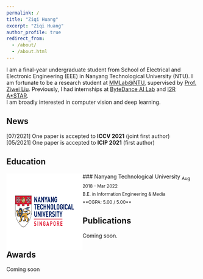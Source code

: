 ```yaml
---
permalink: /
title: "Ziqi Huang"
excerpt: "Ziqi Huang"
author_profile: true
redirect_from:
  - /about/
  - /about.html
---
```


I am a final-year undergraduate student from School of Electrical and Electronic Engineering (EEE) in Nanyang Technological University (NTU). I am fortunate to be a research student at [MMLab@NTU](https://www.mmlab-ntu.com), supervised by [Prof. Ziwei Liu](https://liuziwei7.github.io). Previously, I had internships at [ByteDance AI Lab](https://ailab.bytedance.com) and [I2R A*STAR](https://www.a-star.edu.sg/i2r).
<br />
I am broadly interested in computer vision and deep learning.


News
-----
[07/2021] One paper is accepted to **ICCV 2021** (joint first author)  <br />
[05/2021] One paper is accepted to **ICIP 2021** (first author)

Education
-----
<img style="float: left;" src="../images/NTU_logo.png" width="200" height="200">
### Nanyang Technological University
<sub>Aug 2018 - Mar 2022<br /> </sub>
<sub>B.E. in Information Engineering & Media<br /> </sub>
<sub>**CGPA: 5.00 / 5.00**</sub>

Publications
-----
Coming soon.

Awards
-----
Coming soon
